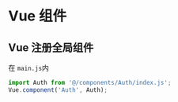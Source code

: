 # Vue 组件

## Vue 注册全局组件

在 `main.js`内

```js
import Auth from '@/components/Auth/index.js';
Vue.component('Auth', Auth);
```
